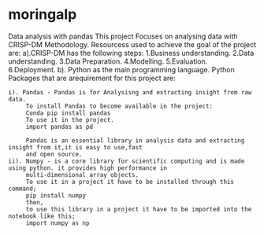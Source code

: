 # moringaIp
Data analysis with pandas
This project Focuses on analysing data with CRISP-DM Methodology.
Resourcess used to achieve the goal of the project are:
  a).CRISP-DM has the following steps:
    1.Business understanding.
    2.Data understanding.
    3.Data Preparation.
    4.Modelling.
    5.Evaluation.
    6.Deployment.
  b). Python as the main programming language.
   Python Packages that are arequirement for this project are:
   
    i). Pandas - Pandas is for Analysisng and extracting insight from raw data.
         To install Pandas to become available in the project:
         Conda pip install pandas
         To use it in the project.
         import pandas as pd
         
         Pandas is an essential library in analysis data and extracting insight from it,it is easy to use,fast 
         and open source.
    ii). Numpy - is a core library for scientific computing and is made using python. it provides high performance in
         multi-dimensional array objects.
         To use it in a project it have to be installed through this command;
         pip install numpy
         then,
         to use this library in a project it have to be imported into the notebook like this;
         import numpy as np
